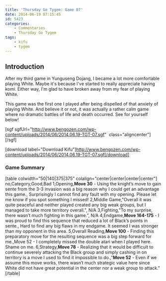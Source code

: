 ```yaml
---
title: 'Thursday Go Tygem: Game 07'
date: 2014-06-19 07:15:45
id: 5423
categories:
	- Commentaries
	- Thursday Go Tygem
tags:
	- kifu
	- tygem
---
```


## Introduction

After my third game in Yunguseng Dojang, I became a lot more comfortable playing White. Maybe it's because I've started to really appreciate having komi. Either way, I'm glad to have broken away from my fear of playing White.

This game was the first one I played after being dispelled of that anxiety of playing White. And believe it or not, it was actually a rather calm game where no dramatic battles of life and death occurred. See for yourself below!

[sgf sgfUrl="http://www.bengozen.com/wp-content/uploads/2014/06/2014.06.19-TGT-07.sgf"  class="aligncenter"][/sgf]

[download label="Download Kifu"]http://www.bengozen.com/wp-content/uploads/2014/06/2014.06.19-TGT-07.sgf[/download]

### Game Summary

[table colwidth="50|140|375|375" colalign="center|center|center|center"]
no,Category,Good,Bad
1,Opening,**Move 30** - Using the knight’s move to gain sente from the 3-3 invasion was a big reason why I could get an advantage this game., Surprisingly I cannot find any fault with my opening. Please let me know if you spot something I missed!
2,Middle Game,"Overall it was quite peaceful and neither played created any big weak groups, but I managed to take more territory overall.", N/A
3,Fighting,"To my surprise, there wasn’t much fighting in this game.”, N/A
4,Endgame,**Move 164-175** - I was proud to find this sequence that reduced a lot of Black’s points in sente., Hard to find any big flaws in my endgame. It seemed I was stronger than my opponent in this area.
5,Overall Reading,**Move 100** - Finding this preparatory move for the resulting sequence was a big step forward for me.,Move 52 - I completely missed the double atari when I played here. Shame on me.
6,Strategy,**Move 78** - Realizing that it would be difficult to continue severely attacking the Black group and simply cashing in on territory is a move I used to find it impossible to do.,"**Move 52** - Even if we assume this move works, there wasn’t much strategic value here since White did not have great potential in the center nor a weak group to attack."
[/table]